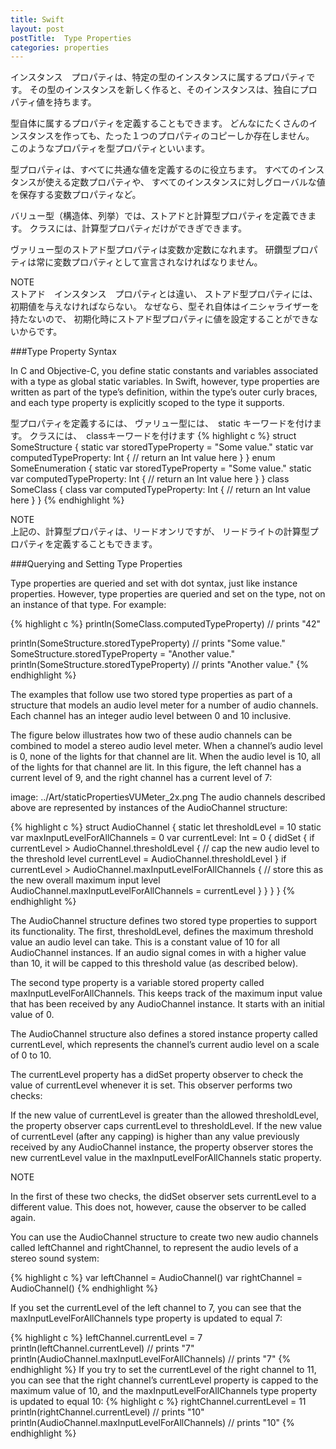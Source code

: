```yaml
---
title: Swift
layout: post
postTitle:  Type Properties
categories: properties
---
```


インスタンス　プロパティは、特定の型のインスタンスに属するプロパティです。
その型のインスタンスを新しく作ると、そのインスタンスは、独自にプロパティ値を持ちます。

型自体に属するプロパティを定義することもできます。
どんなにたくさんのインスタンスを作っても、たった１つのプロパティのコピーしか存在しません。
このようなプロパティを型プロパティといいます。

型プロパティは、すべてに共通な値を定義するのに役立ちます。
すべてのインスタンスが使える定数プロパティや、
すべてのインスタンスに対しグローバルな値を保存する変数プロパティなど。

バリュー型（構造体、列挙）では、ストアドと計算型プロパティを定義できます。
クラスには、計算型プロパティだけができぎできます。

ヴァリュー型のストアド型プロパティは変数か定数になれます。
研鑽型プロパティは常に変数プロパティとして宣言されなければなりません。

<div class="panel">
    <div class="panel-heading">NOTE</div>
    ストアド　インスタンス　プロパティとは違い、
    ストアド型プロパティには、初期値を与えなければならない。
    なぜなら、型それ自体はイニシャライザーを持たないので、
    初期化時にストアド型プロパティに値を設定することができないからです。
</div>


###Type Property Syntax

In C and Objective-C, you define static constants and variables associated with a type as global static variables. In Swift, however, type properties are written as part of the type’s definition, within the type’s outer curly braces, and each type property is explicitly scoped to the type it supports.

型プロパティを定義するには、
ヴァリュー型には、　static キーワードを付けます。
クラスには、　classキーワードを付けます
{% highlight c %}
struct SomeStructure {
    static var storedTypeProperty = "Some value."
    static var computedTypeProperty: Int {
    // return an Int value here
    }
}
enum SomeEnumeration {
    static var storedTypeProperty = "Some value."
    static var computedTypeProperty: Int {
    // return an Int value here
    }
}
class SomeClass {
    class var computedTypeProperty: Int {
    // return an Int value here
    }
}
{% endhighlight %}

<div class="panel">
    <div class="panel-heading">NOTE</div>
    上記の、計算型プロパティは、リードオンリですが、
    リードライトの計算型プロパティを定義することもできます。
</div>


###Querying and Setting Type Properties

Type properties are queried and set with dot syntax, just like instance properties. However, type properties are queried and set on the type, not on an instance of that type. For example:

{% highlight c %}
println(SomeClass.computedTypeProperty)
// prints "42"
 
println(SomeStructure.storedTypeProperty)
// prints "Some value."
SomeStructure.storedTypeProperty = "Another value."
println(SomeStructure.storedTypeProperty)
// prints "Another value."
{% endhighlight %}

The examples that follow use two stored type properties as part of a structure that models an audio level meter for a number of audio channels. Each channel has an integer audio level between 0 and 10 inclusive.

The figure below illustrates how two of these audio channels can be combined to model a stereo audio level meter. When a channel’s audio level is 0, none of the lights for that channel are lit. When the audio level is 10, all of the lights for that channel are lit. In this figure, the left channel has a current level of 9, and the right channel has a current level of 7:

image: ../Art/staticPropertiesVUMeter_2x.png
The audio channels described above are represented by instances of the AudioChannel structure:

{% highlight c %}
struct AudioChannel {
    static let thresholdLevel = 10
    static var maxInputLevelForAllChannels = 0
    var currentLevel: Int = 0 {
    didSet {
        if currentLevel > AudioChannel.thresholdLevel {
            // cap the new audio level to the threshold level
            currentLevel = AudioChannel.thresholdLevel
        }
        if currentLevel > AudioChannel.maxInputLevelForAllChannels {
            // store this as the new overall maximum input level
            AudioChannel.maxInputLevelForAllChannels = currentLevel
        }
    }
    }
}
{% endhighlight %}

The AudioChannel structure defines two stored type properties to support its functionality. The first, thresholdLevel, defines the maximum threshold value an audio level can take. This is a constant value of 10 for all AudioChannel instances. If an audio signal comes in with a higher value than 10, it will be capped to this threshold value (as described below).

The second type property is a variable stored property called maxInputLevelForAllChannels. This keeps track of the maximum input value that has been received by any AudioChannel instance. It starts with an initial value of 0.

The AudioChannel structure also defines a stored instance property called currentLevel, which represents the channel’s current audio level on a scale of 0 to 10.

The currentLevel property has a didSet property observer to check the value of currentLevel whenever it is set. This observer performs two checks:

If the new value of currentLevel is greater than the allowed thresholdLevel, the property observer caps currentLevel to thresholdLevel.
If the new value of currentLevel (after any capping) is higher than any value previously received by any AudioChannel instance, the property observer stores the new currentLevel value in the maxInputLevelForAllChannels static property.

NOTE

In the first of these two checks, the didSet observer sets currentLevel to a different value. This does not, however, cause the observer to be called again.

You can use the AudioChannel structure to create two new audio channels called leftChannel and rightChannel, to represent the audio levels of a stereo sound system:

{% highlight c %}
var leftChannel = AudioChannel()
var rightChannel = AudioChannel()
{% endhighlight %}

If you set the currentLevel of the left channel to 7, you can see that the maxInputLevelForAllChannels type property is updated to equal 7:

{% highlight c %}
leftChannel.currentLevel = 7
println(leftChannel.currentLevel)
// prints "7"
println(AudioChannel.maxInputLevelForAllChannels)
// prints "7"
{% endhighlight %}
If you try to set the currentLevel of the right channel to 11, you can see that the right channel’s currentLevel property is capped to the maximum value of 10, and the maxInputLevelForAllChannels type property is updated to equal 10:
{% highlight c %}
rightChannel.currentLevel = 11
println(rightChannel.currentLevel)
// prints "10"
println(AudioChannel.maxInputLevelForAllChannels)
// prints "10"
{% endhighlight %}